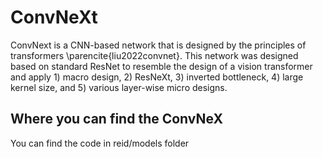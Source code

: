 # ConvNeXt
ConvNext is a CNN-based network that is designed by the principles of transformers \parencite{liu2022convnet}. This network was designed based on standard ResNet to resemble the design of a vision transformer and apply 1) macro design, 2) ResNeXt, 3) inverted bottleneck, 4) large kernel size, and 5) various layer-wise micro designs.

## Where you can find the ConvNeX
You can find the code in reid/models folder


